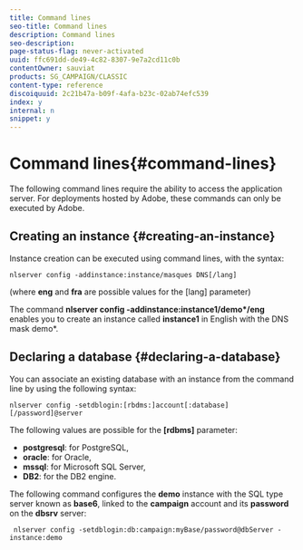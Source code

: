 ```yaml
---
title: Command lines
seo-title: Command lines
description: Command lines
seo-description: 
page-status-flag: never-activated
uuid: ffc691dd-de49-4c82-8307-9e7a2cd11c0b
contentOwner: sauviat
products: SG_CAMPAIGN/CLASSIC
content-type: reference
discoiquuid: 2c21b47a-b09f-4afa-b23c-02ab74efc539
index: y
internal: n
snippet: y
---
```


# Command lines{#command-lines}

The following command lines require the ability to access the application server. For deployments hosted by Adobe, these commands can only be executed by Adobe.

## Creating an instance {#creating-an-instance}

Instance creation can be executed using command lines, with the syntax:

```
nlserver config -addinstance:instance/masques DNS[/lang]
```

(where **eng** and **fra** are possible values for the [lang] parameter)

The command **nlserver config -addinstance:instance1/demo&#42;/eng** enables you to create an instance called **instance1** in English with the DNS mask demo&#42;.

## Declaring a database {#declaring-a-database}

You can associate an existing database with an instance from the command line by using the following syntax:

```
nlserver config -setdblogin:[rbdms:]account[:database][/password]@server
```

The following values are possible for the **[rdbms]** parameter:

* **postgresql**: for PostgreSQL,
* **oracle**: for Oracle,
* **mssql**: for Microsoft SQL Server,
* **DB2**: for the DB2 engine.

The following command configures the **demo** instance with the SQL type server known as **base6**, linked to the **campaign** account and its **password** on the **dbsrv** server:

```
 nlserver config -setdblogin:db:campaign:myBase/password@dbServer -instance:demo
```

